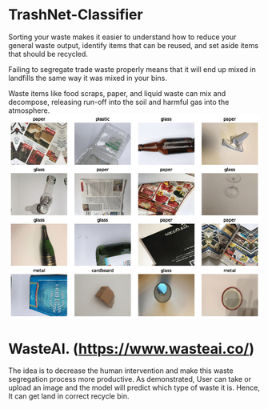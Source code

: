 # TrashNet-Classifier

Sorting your waste makes it easier to understand how to reduce your general waste output, identify items that can be reused, and set aside items that should be recycled. 



Failing to segregate trade waste properly means that it will end up mixed in landfills the same way it was mixed in your bins.

 

Waste items like food scraps, paper, and liquid waste can mix and decompose, releasing run-off into the soil and harmful gas into the atmosphere.
![Img](https://github.com/RAJGUPTA28/TrashNet-Classifier/blob/main/img.pbm)
# WasteAI. (https://www.wasteai.co/)

The idea is to decrease the human intervention and make this waste segregation process more productive. As demonstrated, User can take or upload an image and the model will predict which type of waste it is. Hence, It can get land in correct recycle bin.
